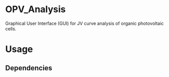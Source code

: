 # OPV_Analysis
Graphical User Interface (GUI) for JV curve analysis of organic photovoltaic cells.

# Usage



## Dependencies


